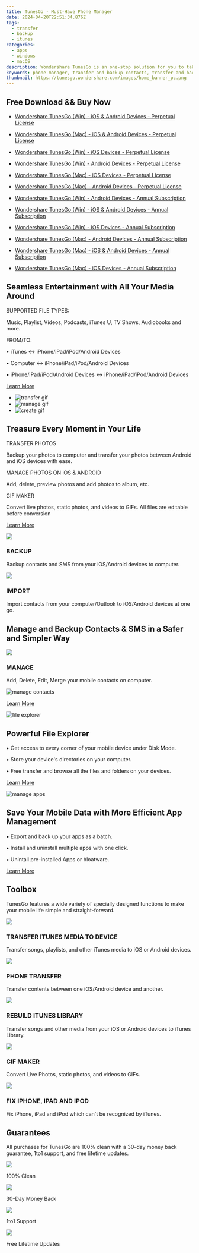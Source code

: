 ```yaml
---
title: TunesGo - Must-Have Phone Manager
date: 2024-04-20T22:51:34.876Z
tags: 
  - transfer
  - backup
  - itunes
categories: 
  - apps
  - windows
  - macOS
description: Wondershare TunesGo is an one-stop solution for you to take full control of your iOS and Android device.Your must-have phone manager.
keywords: phone manager, transfer and backup contacts, transfer and backup photos, transfer and backup music, transfer and backup sms, 
thumbnail: https://tunesgo.wondershare.com/images/home_banner_pc.png
---
```


## Free Download && Buy Now

- [Wondershare TunesGo (Win) - iOS & Android Devices - Perpetual License](https://secure.2checkout.com/order/checkout.php?PRODS=4579896&QTY=1&AFFILIATE=108875&CART=1)
- [Wondershare TunesGo (Mac) - iOS & Android Devices - Perpetual License](https://secure.2checkout.com/order/checkout.php?PRODS=4594912&QTY=1&AFFILIATE=108875&CART=1)
- [Wondershare TunesGo (Win) - iOS Devices - Perpetual License](https://secure.2checkout.com/order/checkout.php?PRODS=4698522&QTY=1&AFFILIATE=108875&CART=1)
- [Wondershare TunesGo (Win) - Android Devices - Perpetual License](https://secure.2checkout.com/order/checkout.php?PRODS=4698523&QTY=1&AFFILIATE=108875&CART=1)
- [Wondershare TunesGo (Mac) - iOS Devices - Perpetual License](https://secure.2checkout.com/order/checkout.php?PRODS=4698524&QTY=1&AFFILIATE=108875&CART=1)
- [Wondershare TunesGo (Mac) - Android Devices - Perpetual License](https://secure.2checkout.com/order/checkout.php?PRODS=4698527&QTY=1&AFFILIATE=108875&CART=1)

- [Wondershare TunesGo (Win) - Android Devices - Annual Subscription](https://secure.2checkout.com/order/checkout.php?PRODS=38784203&QTY=1&AFFILIATE=108875&CART=1)
- [Wondershare TunesGo (Win) - iOS & Android Devices - Annual Subscription](https://secure.2checkout.com/order/checkout.php?PRODS=38784205&QTY=1&AFFILIATE=108875&CART=1)
- [Wondershare TunesGo (Win) - iOS Devices - Annual Subscription](https://secure.2checkout.com/order/checkout.php?PRODS=38784209&QTY=1&AFFILIATE=108875&CART=1)
- [Wondershare TunesGo (Mac) - Android Devices - Annual Subscription](https://secure.2checkout.com/order/checkout.php?PRODS=38784148&QTY=1&AFFILIATE=108875&CART=1)
- [Wondershare TunesGo (Mac) - iOS & Android Devices - Annual Subscription](https://secure.2checkout.com/order/checkout.php?PRODS=38784186&QTY=1&AFFILIATE=108875&CART=1)
- [Wondershare TunesGo (Mac) - iOS Devices - Annual Subscription](https://secure.2checkout.com/order/checkout.php?PRODS=38784194&QTY=1&AFFILIATE=108875&CART=1)

## Seamless Entertainment with All Your Media Around

SUPPORTED FILE TYPES:

Music, Playlist, Videos, Podcasts, iTunes U, TV Shows, Audiobooks and more.

FROM/TO:

• iTunes <-> iPhone/iPad/iPod/Android Devices

• Computer <-> iPhone/iPad/iPod/Android Devices

• iPhone/iPad/iPod/Android Devices <-> iPhone/iPad/iPod/Android Devices

[Learn More](https://tunesgo.wondershare.com/music.html)

- ![transfer gif](https://tunesgo.wondershare.com/images/transfer-gif.gif)
- ![manage gif](https://tunesgo.wondershare.com/images/manage-gif.gif)
- ![create gif](https://tunesgo.wondershare.com/images/make-gif.gif)


## Treasure Every Moment in Your Life

TRANSFER PHOTOS

Backup your photos to computer and transfer your photos between Android and iOS devices with ease.

MANAGE PHOTOS ON iOS & ANDROID

Add, delete, preview photos and add photos to album, etc.

GIF MAKER

Convert live photos, static photos, and videos to GIFs. All files are editable before conversion

[Learn More](https://tunesgo.wondershare.com/photo.html)

![](https://tunesgo.wondershare.com/images/icon_1.png)

### BACKUP

Backup contacts and SMS from your iOS/Android devices to computer.

![](https://tunesgo.wondershare.com/images/icon_2.png)

### IMPORT

Import contacts from your computer/Outlook to iOS/Android devices at one go.

## Manage and Backup Contacts & SMS in a Safer and Simpler Way

![](https://tunesgo.wondershare.com/images/icon_3.png)

### MANAGE

Add, Delete, Edit, Merge your mobile contacts on computer.

![manage contacts](https://tunesgo.wondershare.com/images/manage-cm.gif)

[Learn More](https://tunesgo.wondershare.com/contact.html)

![file explorer](https://tunesgo.wondershare.com/images/file_gif.gif)

## Powerful File Explorer

• Get access to every corner of your mobile device under Disk Mode.

• Store your device's directories on your computer.

• Free transfer and browse all the files and folders on your devices.

[Learn More](https://tunesgo.wondershare.com/file.html)

![manage apps](https://tunesgo.wondershare.com/images/pro_pic17.png)

## Save Your Mobile Data with More Efficient App Management

• Export and back up your apps as a batch.

• Install and uninstall multiple apps with one click.

• Unintall pre-installed Apps or bloatware.

[Learn More](https://tunesgo.wondershare.com/apps.html)

## Toolbox

TunesGo features a wide variety of specially designed functions to make your mobile life simple and straight-forward.

![](https://tunesgo.wondershare.com/images/toolbox_1.png)

### TRANSFER ITUNES MEDIA TO DEVICE

Transfer songs, playlists, and other iTunes media to iOS or Android devices.

![](https://tunesgo.wondershare.com/images/toolbox_2.png)

### PHONE TRANSFER

Transfer contents between one iOS/Android device and another.

![](https://tunesgo.wondershare.com/images/toolbox_3.png)

### REBUILD ITUNES LIBRARY

Transfer songs and other media from your iOS or Android devices to iTunes Library.

![](https://tunesgo.wondershare.com/images/toolbox_4.png)

### GIF MAKER

Convert Live Photos, static photos, and videos to GIFs.

![](https://tunesgo.wondershare.com/images/toolbox_5.png)

### FIX IPHONE, IPAD AND IPOD

Fix iPhone, iPad and iPod which can't be recognized by iTunes.

## Guarantees

All purchases for TunesGo are 100% clean with a 30-day money back guarantee, 1to1 support, and free lifetime updates.

![](https://tunesgo.wondershare.com/images/icon_9.png)

100% Clean

![](https://tunesgo.wondershare.com/images/icon_10.png)

30-Day Money Back

![](https://tunesgo.wondershare.com/images/icon_11.png)

1to1 Support

![](https://tunesgo.wondershare.com/images/icon_12.png)

Free Lifetime Updates
